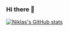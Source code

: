 ### Hi there 👋

[![Niklas's GitHub stats](https://github-readme-stats.vercel.app/api?username=niklas-weber&theme=transparent&show_icons=true)](https://github.com/anuraghazra/github-readme-stats)

<!--
**niklas-weber/niklas-weber** is a ✨ _special_ ✨ repository because its `README.md` (this file) appears on your GitHub profile.

Here are some ideas to get you started:

- 🔭 I’m currently working on ...
- 🌱 I’m currently learning ...
- 👯 I’m looking to collaborate on ...
- 🤔 I’m looking for help with ...
- 💬 Ask me about ...
- 📫 How to reach me: ...
- 😄 Pronouns: ...
- ⚡ Fun fact: ...
-->
